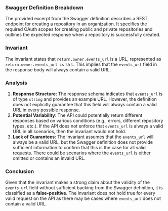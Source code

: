 ### Swagger Definition Breakdown
The provided excerpt from the Swagger definition describes a REST endpoint for creating a repository in an organization. It specifies the required OAuth scopes for creating public and private repositories and outlines the expected response when a repository is successfully created.

### Invariant
The invariant states that `return.owner.events_url` is a URL, represented as `return.owner.events_url is Url`. This implies that the `events_url` field in the response body will always contain a valid URL.

### Analysis
1. **Response Structure**: The response schema indicates that `events_url` is of type `string` and provides an example URL. However, the definition does not explicitly guarantee that this field will always contain a valid URL in every possible response.
2. **Potential Variability**: The API could potentially return different responses based on various conditions (e.g., errors, different repository types, etc.). If the API does not enforce that `events_url` is always a valid URL in all scenarios, then the invariant would not hold.
3. **Lack of Guarantees**: The invariant assumes that the `events_url` will always be a valid URL, but the Swagger definition does not provide sufficient information to confirm that this is the case for all valid requests. There could be scenarios where the `events_url` is either omitted or contains an invalid URL.

### Conclusion
Given that the invariant makes a strong claim about the validity of the `events_url` field without sufficient backing from the Swagger definition, it is classified as a **false-positive**. The invariant does not hold true for every valid request on the API as there may be cases where `events_url` does not contain a valid URL.
